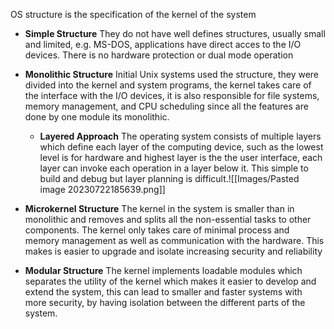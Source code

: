 OS structure is the specification of the kernel of the system
-  **Simple Structure**
	They do not have well defines structures, usually small and limited, e.g. MS-DOS, applications have direct acces to the I/O devices. There is no hardware protection or dual mode operation

- **Monolithic Structure**
	Initial Unix systems used the structure, they were divided into the kernel and system programs, the kernel takes care of the interface with the I/O devices, it is also responsible for file systems, memory management, and CPU scheduling since all the features are done by one module its monolithic.

  - **Layered Approach**
	The operating system consists of multiple layers which define each layer of the computing device, such as the lowest level is for hardware and highest layer is the the user interface, each layer can invoke each operation in a layer below it. This simple to build and debug but layer planning is difficult.![[Images/Pasted image 20230722185639.png]]

- **Microkernel Structure**
	The kernel in the system is smaller than in monolithic and removes and splits all the non-essential tasks to other components. The kernel only takes care of minimal process and memory management as well as communication with the hardware. This makes is easier to upgrade and isolate increasing security and reliability

- **Modular Structure** 
	The kernel implements loadable modules which separates the utility of the kernel which makes it easier to develop and extend the system, this can lead to smaller and faster systems with more security, by having isolation between the different parts of the system.